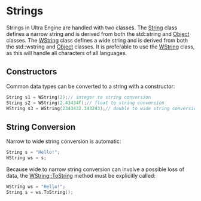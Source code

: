 # Strings #
Strings in Ultra Engine are handled with two classes. The [String](String.md) class defines a narrow string and is derived from both the std::string and [Object](Object.md) classes. The [WString](WString.md) class defines a wide string and is derived from both the std::wstring and [Object](Object.md) classes. It is preferable to use the [WString](WString.md) class, as this will handle all characters of all languages.

## Constructors ##
Common data types can be converted to a string with a constructor:
```c++
String s1 = WString(2);// integer to string conversion
String s2 = WString(2.43434f);// float to string conversion
WString s3 = WString(2343432.343243);// double to wide string conversion
```

## String Conversion ##
Narrow to wide string conversion is automatic:
```c++
String s = "Hello!";
WString ws = s;
```

Because wide to narrow string conversion can involve a possible loss of data, the [WString::ToString](WString_ToString.md) method must be explicitly called:
```c++
WString ws = "Hello!";
String s = ws.ToString();
```
